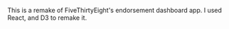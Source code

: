 This is a remake of FiveThirtyEight's endorsement dashboard app. I used React, and D3 to remake it.
